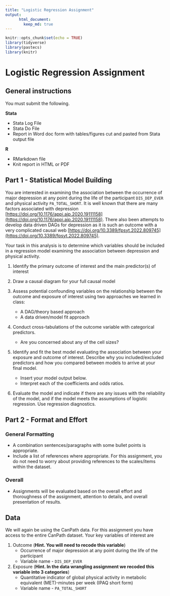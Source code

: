 ```yaml
---
title: "Logistic Regression Assignment"
output:
      html_document:
        keep_md: true
---
```



```r
knitr::opts_chunk$set(echo = TRUE)
library(tidyverse)
library(pastecs)
library(knitr)
```

# Logistic Regression Assignment

## General instructions

You must submit the following. 

**Stata**

* Stata Log File
* Stata Do File
* Report in Word doc form with tables/figures cut and pasted from Stata output file

**R**

* RMarkdown file
* Knit report in HTML or PDF

## Part 1 - Statistical Model Building

You are interested in examining the association between the occurrence of major depression at any point during the life of the participant `DIS_DEP_EVER` and physical activity `PA_TOTAL_SHORT`. It is well known that there are many factors associated with depression [https://doi.org/10.1176/appi.ajp.2020.19111158](https://doi.org/10.1176/appi.ajp.2020.19111158). There also been attempts to develop data driven DAGs for depression as it is such an outcome with a very complicated causal web [https://doi.org/10.3389/fpsyt.2022.809745](https://doi.org/10.3389/fpsyt.2022.809745).

Your task in this analysis is to determine which variables should be included in a regression model examining the association between depression and physical activity. 

1. Identify the primary outcome of interest and the main predictor(s) of interest

2. Draw a causal diagram for your full causal model

3. Assess potential confounding variables on the relationship between the outcome and exposure of interest using two approaches we learned in class:  

    * A DAG/theory based approach
    * A data driven/model fit approach  
    
4. Conduct cross-tabulations of the outcome variable with categorical predictors.

    * Are you concerned about any of the cell sizes?  

5. Identify and fit the best model evaluating the association between your exposure and outcome of interest. Describe why you included/excluded predictors and how you compared between models to arrive at your final model.  

    * Insert your model output below. 
    * Interpret each of the coefficients and odds ratios.   

6. Evaluate the model and indicate if there are any issues with the reliability of the model, and if the model meets the assumptions of logistic regression. Use regression diagnostics. 

## Part 2 - Format and Effort 

### General Formatting
- A combination sentences/paragraphs with some bullet points is appropriate.
- Include a list of references where appropriate. For this assignment, you do not need to worry
about providing references to the scales/items within the dataset.

### Overall
- Assignments will be evaluated based on the overall effort and thoroughness of the assignment, attention to details, and overall presentation of results.

## Data

We will again be using the CanPath data. For this assignment you have access to the entire CanPath dataset. Your key variables of interest are

1. Outcome (__Hint. You will need to recode this variable__)
    * Occurrence of major depression at any point during the life of the participant
    * Variable name - `DIS_DEP_EVER`
2. Exposure (__Hint. In the data wrangling assignment we recoded this variable into 3 categories__)
    * Quantitative indicator of global physical activity in metabolic equivalent (MET)-minutes per week (IPAQ short form)
    * Variable name - `PA_TOTAL_SHORT`
